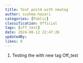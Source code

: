 ```yaml
---
title: Test post4 with newtag
author: sushma-hazari
categories: [Public]
classification: Official
tags: [off_test]
date: 2024-08-12 22:47:26 
updatedBy: 
likes: 0
---
```


1. Testing the with new tag Off_test